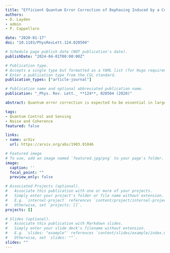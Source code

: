 ```yaml
---
title: "Efficient Quantum Error Correction of Dephasing Induced by a Common Fluctuator"
authors:
- D. Layden
- admin
- P. Cappellaro

date: "2020-01-17"
doi: "10.1103/PhysRevLett.124.020504"

# Schedule page publish date (NOT publication's date).
publishDate: "2024-04-01T00:00:00Z"

# Publication type.
# Accepts a single type but formatted as a YAML list (for Hugo requirements).
# Enter a publication type from the CSL standard.
publication_types: ["article-journal"]

# Publication name and optional abbreviated publication name.
publication: "_Phys. Rev. Lett._ **124**, 020504 (2020)"

abstract: Quantum error correction is expected to be essential in large-scale quantum technologies. However, the substantial overhead of qubits it requires is thought to greatly limit its utility in smaller, near-term devices. Here we introduce a new family of special-purpose quantum error-correcting codes that offer an exponential reduction in overhead compared to the usual repetition code. They are tailored for a common and important source of decoherence in current experiments, whereby a register of qubits is subject to phase noise through coupling to a common fluctuator, such as a resonator or a spin defect. The smallest instance encodes one logical qubit into two physical qubits, and corrects decoherence to leading-order using a constant number of one- and two-qubit operations. More generally, while the repetition code on $n$ qubits corrects errors to order $t^{O(n)}$, with $t$ the time between recoveries, our codes correct to order $t^{O(2^n)}$. Moreover, they are robust to model imperfections in small- and intermediate-scale devices, where they already provide substantial gains in error suppression. As a result, these hardware-efficient codes open a potential avenue for useful quantum error correction in near-term, pre-fault tolerant devices.

tags:
- Quantum Control and Sensing
- Noise and Coherence
featured: false

links:
- name: arXiv
  url: https://arxiv.org/abs/1903.01046

# Featured image
# To use, add an image named `featured.jpg/png` to your page's folder. 
image:
  caption: ''
  focal_point: ""
  preview_only: false

# Associated Projects (optional).
#   Associate this publication with one or more of your projects.
#   Simply enter your project's folder or file name without extension.
#   E.g. `internal-project` references `content/project/internal-project/index.md`.
#   Otherwise, set `projects: []`.
projects: []

# Slides (optional).
#   Associate this publication with Markdown slides.
#   Simply enter your slide deck's filename without extension.
#   E.g. `slides: "example"` references `content/slides/example/index.md`.
#   Otherwise, set `slides: ""`.
slides: ""
---
```



